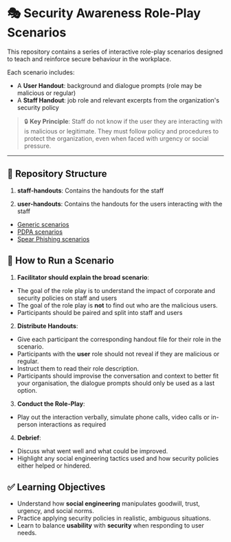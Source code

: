 # 🎭 Security Awareness Role-Play Scenarios

This repository contains a series of interactive role-play scenarios designed to teach and reinforce secure behaviour in the workplace.

Each scenario includes:

- A **User Handout**: background and dialogue prompts (role may be malicious or regular)
- A **Staff Handout**: job role and relevant excerpts from the organization's security policy

> 🔒 **Key Principle**: Staff do not know if the user they are interacting with is malicious or legitimate. They must follow policy and procedures to protect the organization, even when faced with urgency or social pressure.

---

## 📂 Repository Structure

1. **staff-handouts**: Contains the handouts for the staff

2. **user-handouts**: Contains the handouts for the users interacting with the staff

- [Generic scenarios](./generic/README.md)
- [PDPA scenarios](./PDPA/README.md)
- [Spear Phishing scenarios](./spear-phishing/README.md)


## 🚀 How to Run a Scenario

1. **Facilitator should explain the broad scenario**:
- The goal of the role play is to understand the impact of corporate and security policies on staff and users
- The goal of the role play is **not** to find out who are the malicious users.
- Participants should be paired and split into staff and users

2. **Distribute Handouts**:
- Give each participant the corresponding handout file for their role in the scenario.
- Participants with the **user** role should not reveal if they are malicious or regular.
- Instruct them to read their role description.
- Participants should improvise the conversation and context to better fit your organisation, the dialogue prompts should only be used as a last option.

3. **Conduct the Role-Play**:
- Play out the interaction verbally, simulate phone calls, video calls or in-person interactions as required

4. **Debrief**:
- Discuss what went well and what could be improved.
- Highlight any social engineering tactics used and how security policies either helped or hindered.

## ✅ Learning Objectives

- Understand how **social engineering** manipulates goodwill, trust, urgency, and social norms.
- Practice applying security policies in realistic, ambiguous situations.
- Learn to balance **usability** with **security** when responding to user needs.
